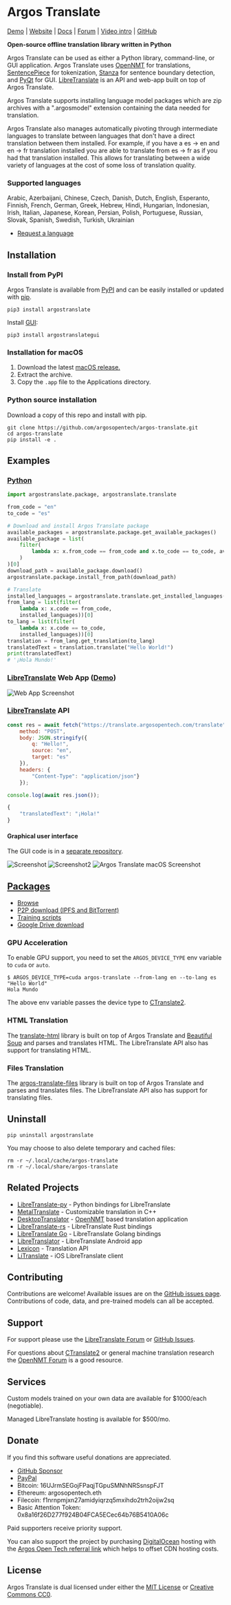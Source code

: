 # Argos Translate
[Demo](https://libretranslate.com) | [Website](https://www.argosopentech.com) | [Docs](https://argos-translate.readthedocs.io) |  [Forum](https://community.libretranslate.com/c/argos-translate/5) | [Video intro](https://odysee.com/@argosopentech:7/Machine-Translation-in-Argos-Translate-2021:5) | [GitHub](https://github.com/argosopentech/argos-translate)

**Open-source offline translation library written in Python**

Argos Translate can be used as either a Python library, command-line, or GUI application. Argos Translate uses [OpenNMT](https://opennmt.net/) for translations, [SentencePiece](https://github.com/google/sentencepiece) for tokenization, [Stanza](https://github.com/stanfordnlp/stanza) for sentence boundary detection, and [PyQt](https://riverbankcomputing.com/software/pyqt/intro) for GUI. [LibreTranslate](https://libretranslate.com) is an API and web-app built on top of Argos Translate.

Argos Translate supports installing language model packages which are zip archives with a ".argosmodel" extension containing the data needed for translation.

Argos Translate also manages automatically pivoting through intermediate languages to translate between languages that don't have a direct translation between them installed. For example, if you have a es → en and en → fr translation installed you are able to translate from es → fr as if you had that translation installed. This allows for translating between a wide variety of languages at the cost of some loss of translation quality.

### Supported languages
Arabic, Azerbaijani, Chinese, Czech, Danish, Dutch, English, Esperanto, Finnish, French, German, Greek, Hebrew, Hindi, Hungarian, Indonesian, Irish, Italian, Japanese, Korean, Persian, Polish, Portuguese, Russian, Slovak, Spanish, Swedish, Turkish, Ukrainian

- [Request a language](https://github.com/argosopentech/argos-translate/discussions/91)

## Installation
### Install from PyPI
Argos Translate is available from [PyPI](https://pypi.org/project/argostranslate/) and can be easily installed or updated with [pip](https://pip.pypa.io/en/stable/installation/).

```
pip3 install argostranslate
```

Install [GUI](https://github.com/argosopentech/argos-translate-gui):
```
pip3 install argostranslategui

```

### Installation for macOS

1. Download the latest [macOS release.](https://github.com/argosopentech/argos-translate/releases/)
2. Extract the archive.
3. Copy the `.app` file to the Applications directory.

### Python source installation

Download a copy of this repo and install with pip.

```
git clone https://github.com/argosopentech/argos-translate.git
cd argos-translate
pip install -e .
```

## Examples
### [Python](https://argos-translate.readthedocs.io/en/latest/py-modindex.html)

```python
import argostranslate.package, argostranslate.translate

from_code = "en"
to_code = "es"

# Download and install Argos Translate package
available_packages = argostranslate.package.get_available_packages()
available_package = list(
    filter(
        lambda x: x.from_code == from_code and x.to_code == to_code, available_packages
    )
)[0]
download_path = available_package.download()
argostranslate.package.install_from_path(download_path)

# Translate
installed_languages = argostranslate.translate.get_installed_languages()
from_lang = list(filter(
	lambda x: x.code == from_code,
	installed_languages))[0]
to_lang = list(filter(
	lambda x: x.code == to_code,
	installed_languages))[0]
translation = from_lang.get_translation(to_lang)
translatedText = translation.translate("Hello World!")
print(translatedText)
# '¡Hola Mundo!'
```

### [LibreTranslate](https://github.com/LibreTranslate/LibreTranslate) Web App ([Demo](https://libretranslate.com/))
![Web App Screenshot](img/WebAppScreenshot.png)

### [LibreTranslate](https://github.com/uav4geo/LibreTranslate) API

```javascript
const res = await fetch("https://translate.argosopentech.com/translate", {
	method: "POST",
	body: JSON.stringify({
		q: "Hello!",
		source: "en",
		target: "es"
	}),
	headers: {
		"Content-Type": "application/json"}
	});

console.log(await res.json());

{
    "translatedText": "¡Hola!"
}
```

#### Graphical user interface
The GUI code is in a [separate repository](https://github.com/argosopentech/argos-translate-gui).

![Screenshot](/img/Screenshot.png)
![Screenshot2](/img/Screenshot2.png)
![Argos Translate macOS Screenshot](/img/ArgosTranslateMacOSScreenshot.png)


## [Packages](https://www.argosopentech.com/argospm/index/)
- [Browse](https://www.argosopentech.com/argospm/index/)
- [P2P download (IPFS and BitTorrent)](/p2p/README.md)
- [Training scripts](https://github.com/argosopentech/argos-train)
- [Google Drive download](https://drive.google.com/drive/folders/11wxM3Ze7NCgOk_tdtRjwet10DmtvFu3i)


### GPU Acceleration

To enable GPU support, you need to set the `ARGOS_DEVICE_TYPE` env variable to `cuda` or `auto`.

```
$ ARGOS_DEVICE_TYPE=cuda argos-translate --from-lang en --to-lang es "Hello World"
Hola Mundo
```

The above env variable passes the device type to [CTranslate2](https://github.com/OpenNMT/CTranslate2).

### HTML Translation
The [translate-html](https://github.com/argosopentech/translate-html) library is built on top of Argos Translate and [Beautiful Soup](https://beautiful-soup-4.readthedocs.io/en/latest/) and parses and translates HTML. The LibreTranslate API also has support for translating HTML.


### Files Translation
The [argos-translate-files](https://github.com/dingedi/argos-translate-files) library is built on top of Argos Translate and parses and translates files. The LibreTranslate API also has support for translating files.

## Uninstall

``` shell
pip uninstall argostranslate
```

You may choose to also delete temporary and cached files:

``` shell
rm -r ~/.local/cache/argos-translate
rm -r ~/.local/share/argos-translate
```

## Related Projects
- [LibreTranslate-py](https://github.com/argosopentech/LibreTranslate-py) - Python bindings for LibreTranslate
- [MetalTranslate](https://github.com/argosopentech/MetalTranslate) - Customizable translation in C++
- [DesktopTranslator](https://github.com/ymoslem/DesktopTranslator) - [OpenNMT](https://opennmt.net/) based translation application
- [LibreTranslate-rs](https://github.com/grantshandy/libretranslate-rs) - LibreTranslate Rust bindings
- [LibreTranslate Go](https://github.com/SnakeSel/libretranslate) - LibreTranslate Golang bindings
- [LibreTranslator](https://gitlab.com/BeowuIf/libretranslator) - LibreTranslate Android app
- [Lexicon](https://github.com/dothq/lexicon) - Translation API
- [LiTranslate](https://community.libretranslate.com/t/litranslate-ios-app/333) - iOS LibreTranslate client

## Contributing
Contributions are welcome! Available issues are on the [GitHub issues page](https://github.com/argosopentech/argos-translate/issues). Contributions of code, data, and pre-trained models can all be accepted.

## Support
For support please use the [LibreTranslate Forum](https://community.libretranslate.com/c/argos-translate/5) or [GitHub Issues](https://github.com/argosopentech/argos-translate/issues).

For questions about [CTranslate2](https://github.com/OpenNMT/CTranslate2) or general machine translation research the [OpenNMT Forum](https://forum.opennmt.net/) is a good resource.

## Services
Custom models trained on your own data are available for $1000/each (negotiable).

Managed LibreTranslate hosting is available for $500/mo.

## Donate
If you find this software useful donations are appreciated.
- [GitHub Sponsor](https://github.com/sponsors/argosopentech)
- [PayPal](https://www.paypal.com/biz/fund?id=MCCFG437JP9PJ)
- Bitcoin: 16UJrmSEGojFPaqjTGpuSMNhNRSsnspFJT
- Ethereum: argosopentech.eth
- Filecoin: f1nrnpmjxn27amidyiqrzq5mxihdo2trh2oijw2sq
- Basic Attention Token: 0x8a16f26D277f924B04FCA5ECec64b76B5410A06c

Paid supporters receive priority support.

You can also support the project by purchasing [DigitalOcean](https://www.digitalocean.com/) hosting with the [Argos Open Tech referral link](https://m.do.co/c/a1af57be6e3f) which helps to offset CDN hosting costs.

## License
Argos Translate is dual licensed under either the [MIT License](https://github.com/argosopentech/argos-translate/blob/master/LICENSE) or [Creative Commons CC0](https://creativecommons.org/share-your-work/public-domain/cc0/).
